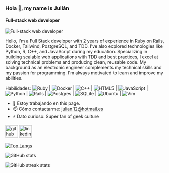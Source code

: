 ### Hola 👋, my name is Julián
#### Full-stack web developer
![Full-stack web developer](https://cdn.pixabay.com/photo/2015/11/10/08/31/banner-1036483_960_720.jpg)

Hello, I'm a Full Stack developer with 2 years of experience in Ruby on Rails, Docker, Tailwind, PostgreSQL, and TDD. I've also explored technologies like Python, R, C++, and JavaScript during my education. Specializing in building scalable web applications with TDD and best practices, I excel at solving technical problems and producing clean, reusable code. My background as an electronic engineer complements my technical skills and my passion for programming. I'm always motivated to learn and improve my abilities.

Habilidades: ![Ruby](https://img.shields.io/badge/ruby-%23CC342D.svg?style=for-the-badge&logo=ruby&logoColor=white) |  ![Docker](https://img.shields.io/badge/docker-%230db7ed.svg?style=for-the-badge&logo=docker&logoColor=white) | ![C++](https://img.shields.io/badge/c++-%2300599C.svg?style=for-the-badge&logo=c%2B%2B&logoColor=white) | ![HTML5](https://img.shields.io/badge/html5-%23E34F26.svg?style=for-the-badge&logo=html5&logoColor=white) | ![JavaScript](https://img.shields.io/badge/javascript-%23323330.svg?style=for-the-badge&logo=javascript&logoColor=%23F7DF1E) | ![Python](https://img.shields.io/badge/python-3670A0?style=for-the-badge&logo=python&logoColor=ffdd54) | ![Rails](https://img.shields.io/badge/rails-%23CC0000.svg?style=for-the-badge&logo=ruby-on-rails&logoColor=white) | ![Postgres](https://img.shields.io/badge/postgres-%23316192.svg?style=for-the-badge&logo=postgresql&logoColor=white) | ![SQLite](https://img.shields.io/badge/sqlite-%2307405e.svg?style=for-the-badge&logo=sqlite&logoColor=white) | ![Ubuntu](https://img.shields.io/badge/Ubuntu-E95420?style=for-the-badge&logo=ubuntu&logoColor=white) | ![Vim](https://img.shields.io/badge/VIM-%2311AB00.svg?style=for-the-badge&logo=vim&logoColor=white) 

- 🔭 Estoy trabajando en this page. 
- 📫 Cómo contactarme: julian.12@hotmail.es 
- ⚡ Dato curioso: Super fan of geek culture 


[<img src='https://cdn.jsdelivr.net/npm/simple-icons@3.0.1/icons/github.svg' alt='github' height='40'>](https://github.com/Julianrodn)  [<img src='https://cdn.jsdelivr.net/npm/simple-icons@3.0.1/icons/linkedin.svg' alt='linkedin' height='40'>](https://www.linkedin.com/in/https://www.linkedin.com/in/julianrodriguez-n//)  

[![Top Langs](https://github-readme-stats.vercel.app/api/top-langs/?username=Julianrodn)](https://github.com/anuraghazra/github-readme-stats)

![GitHub stats](https://github-readme-stats.vercel.app/api?username=Julianrodn&show_icons=true)  

![GitHub streak stats](https://streak-stats.demolab.com/?user=Julianrodn)  

